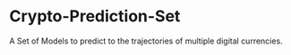 # Crypto-Prediction-Set
A Set of Models to predict to the trajectories of multiple digital currencies.
